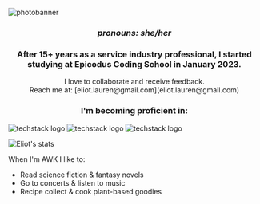 <img
  src="https://user-images.githubusercontent.com/121843232/221113890-43c37946-534d-4c2e-baef-7146b4923b86.png"
  alt="photobanner"
  style="display: inline-block; margin: 0 auto; max-width: 300px">
<h3 align="center"><i>pronouns: she/her</i></h3>

<h3 align="center">After 15+ years as a service industry professional, I started studying at Epicodus Coding School in January 2023.</h3>

<p align="center">I love to collaborate and receive feedback.
<br>Reach me at: [eliot.lauren@gmail.com](eliot.lauren@gmail.com) </p>

<h3 align="center">I'm becoming proficient in:</h3>


![techstack logo](https://readme-components.vercel.app/api?component=logo&logo=react&fill=BD4A0B)
![techstack logo](https://readme-components.vercel.app/api?component=logo&logo=CSharp&fill=BD4A0B)
![techstack logo](https://readme-components.vercel.app/api?component=logo&logo=JavaScript&fill=BD4A0B)


![Eliot's stats](https://github-readme-stats.vercel.app/api?username=elgrons&show_icons=true&theme=calm)


When I'm AWK I like to:
- Read science fiction & fantasy novels 
- Go to concerts & listen to music
- Recipe collect & cook plant-based goodies
